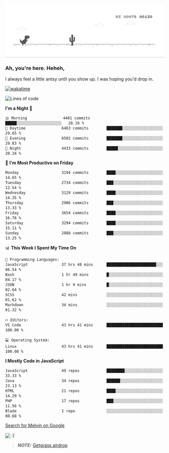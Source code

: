 
<div align="center">
    <img align="center" src="dino.gif">
</div>

### Ah, you're here. Heheh, 
I always feel a little antsy until you show up. I was hoping you'd drop in.

[![wakatime](https://wakatime.com/badge/user/8ad4afa2-1a56-40d1-a949-4663473915b6.svg)](https://wakatime.com/@mrepol742)

<!--START_SECTION:mrepol742-->
![Lines of code](https://img.shields.io/badge/From%20Hello%20World%20I%27ve%20Written-19.7%20million%20lines%20of%20code-blue)

**I'm a Night 🦉** 

```text
🌞 Morning                4401 commits        █████░░░░░░░░░░░░░░░░░░░░   20.19 % 
🌆 Daytime                6463 commits        ███████░░░░░░░░░░░░░░░░░░   29.65 % 
🌃 Evening                6502 commits        ███████░░░░░░░░░░░░░░░░░░   29.83 % 
🌙 Night                  4433 commits        █████░░░░░░░░░░░░░░░░░░░░   20.34 % 
```
📅 **I'm Most Productive on Friday** 

```text
Monday                   3194 commits        ████░░░░░░░░░░░░░░░░░░░░░   14.65 % 
Tuesday                  2734 commits        ███░░░░░░░░░░░░░░░░░░░░░░   12.54 % 
Wednesday                3129 commits        ████░░░░░░░░░░░░░░░░░░░░░   14.35 % 
Thursday                 2906 commits        ███░░░░░░░░░░░░░░░░░░░░░░   13.33 % 
Friday                   3654 commits        ████░░░░░░░░░░░░░░░░░░░░░   16.76 % 
Saturday                 3294 commits        ████░░░░░░░░░░░░░░░░░░░░░   15.11 % 
Sunday                   2888 commits        ███░░░░░░░░░░░░░░░░░░░░░░   13.25 % 
```


📊 **This Week I Spent My Time On** 

```text
💬 Programming Languages: 
JavaScript               37 hrs 48 mins      ██████████████████████░░░   86.54 % 
Bash                     1 hr 49 mins        █░░░░░░░░░░░░░░░░░░░░░░░░   04.17 % 
JSON                     1 hr 9 mins         █░░░░░░░░░░░░░░░░░░░░░░░░   02.64 % 
SCSS                     42 mins             ░░░░░░░░░░░░░░░░░░░░░░░░░   01.62 % 
Markdown                 34 mins             ░░░░░░░░░░░░░░░░░░░░░░░░░   01.32 % 

🔥 Editors: 
VS Code                  43 hrs 41 mins      █████████████████████████   100.00 % 

💻 Operating System: 
Linux                    43 hrs 41 mins      █████████████████████████   100.00 % 
```

**I Mostly Code in JavaScript** 

```text
JavaScript               49 repos            ████████░░░░░░░░░░░░░░░░░   33.33 % 
Java                     34 repos            ██████░░░░░░░░░░░░░░░░░░░   23.13 % 
HTML                     21 repos            ████░░░░░░░░░░░░░░░░░░░░░   14.29 % 
PHP                      17 repos            ███░░░░░░░░░░░░░░░░░░░░░░   11.56 % 
Blade                    1 repo              ░░░░░░░░░░░░░░░░░░░░░░░░░   00.68 % 
```




<!--END_SECTION:mrepol742-->

[Search for Melvin on Google](https://www.google.com/search?q=Melvin+Jones+Repol)

 <img align="center" src="https://media.tenor.com/FPraoiMenNkAAAAM/arch-linux.gif">
 :(



> **_NOTE:_** [Getgrass airdrop](https://app.getgrass.io/register/?referralCode=kUHcrABPjKr-_hS) 
